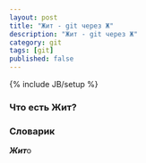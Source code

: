 ```yaml
---
layout: post
title: "Жит - git через Ж"
description: "Жит - git через Ж"
category: git
tags: [git]
published: false
---
```

{% include JB/setup %}

### Что есть Жит?



### Словарик

***Жит***о


